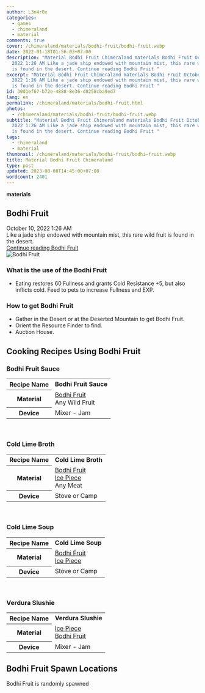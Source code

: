 ```yaml
---
author: L3n4r0x
categories:
  - games
  - chimeraland
  - material
comments: true
cover: /chimeraland/materials/bodhi-fruit/bodhi-fruit.webp
date: 2022-01-18T01:56:03+07:00
description: "Material Bodhi Fruit Chimeraland materials Bodhi Fruit October 10,
  2022 1:26 AM Like a jade ship endowed with mountain mist, this rare wild fruit
  is found in the desert. Continue reading Bodhi Fruit "
excerpt: "Material Bodhi Fruit Chimeraland materials Bodhi Fruit October 10,
  2022 1:26 AM Like a jade ship endowed with mountain mist, this rare wild fruit
  is found in the desert. Continue reading Bodhi Fruit "
id: 30d1ef67-b72e-4888-8e36-d8258cba9ed7
lang: en
permalink: /chimeraland/materials/bodhi-fruit.html
photos:
  - /chimeraland/materials/bodhi-fruit/bodhi-fruit.webp
subtitle: "Material Bodhi Fruit Chimeraland materials Bodhi Fruit October 10,
  2022 1:26 AM Like a jade ship endowed with mountain mist, this rare wild fruit
  is found in the desert. Continue reading Bodhi Fruit "
tags:
  - chimeraland
  - material
thumbnail: /chimeraland/materials/bodhi-fruit/bodhi-fruit.webp
title: Material Bodhi Fruit Chimeraland
type: post
updated: 2023-08-08T14:45:00+07:00
wordcount: 2401
---
```


<link
  rel="stylesheet"
  href="https://rawcdn.githack.com/dimaslanjaka/Web-Manajemen/870a349/css/bootstrap-5-3-0-alpha3-wrapper.css"
/>
<section id="bootstrap-wrapper">
  <div data-bs-theme="dark">
    <div
      class="row g-0 border rounded overflow-hidden flex-md-row mb-4 shadow-sm position-relative bg-dark text-light"
    >
      <div class="col p-4 d-flex flex-column position-static">
        <strong class="d-inline-block mb-2 text-success">materials</strong>
        <h2 class="mb-0">Bodhi Fruit</h2>
        <div class="mb-1 text-muted">October 10, 2022 1:26 AM</div>
        <div class="mb-2 border p-1">
          Like a jade ship endowed with mountain mist, this rare wild fruit is
          found in the desert.
        </div>
        <a
          href="/chimeraland/materials/bodhi-fruit.html"
          class="stretched-link d-none text-primary"
          >Continue reading Bodhi Fruit</a
        >
      </div>
      <div class="col-auto d-none d-md-block d-lg-block">
        <img
          src="https://www.webmanajemen.com/chimeraland/materials/bodhi-fruit/bodhi-fruit.webp"
          alt="Bodhi Fruit"
        />
      </div>
    </div>
    <div class="row">
      <div class="col-lg-6 col-12 mb-2">
        <div class="card">
          <div class="card-body">
            <h3 class="card-title">What is the use of the Bodhi Fruit</h3>
            <div class="card-text">
              <ul>
                <li>
                  Eating restores 60 Fullness and grants Cold Resistance +5, but
                  also inflicts cold. Feed to pets to increase Fullness and EXP.
                </li>
              </ul>
            </div>
          </div>
        </div>
      </div>
      <div class="col-lg-6 col-12 mb-2">
        <div class="card">
          <div class="card-body">
            <h3 class="card-title">How to get Bodhi Fruit</h3>
            <div class="card-text">
              <ul>
                <li>
                  Gather in the Desert or at the Deserted Mountain to get Bodhi
                  Fruit.
                </li>
                <li>Orient the Resource Finder to find.</li>
                <li>Auction House.</li>
              </ul>
            </div>
          </div>
        </div>
      </div>
      <div class="col-12 mb-2">
        <h2 id="cookable">Cooking Recipes Using Bodhi Fruit</h2>
        <div id="recipe-bodhi-fruit-sauce">
          <h3 id="item-bodhi-fruit-sauce">Bodhi Fruit Sauce</h3>
          <div class="mb-2">
            <table class="table">
              <tr>
                <th>Recipe Name</th>
                <td><b>Bodhi Fruit Sauce</b></td>
              </tr>
              <tr>
                <th>Material</th>
                <td>
                  <a
                    class="text-decoration-none text-primary"
                    href="/chimeraland/materials/bodhi-fruit.html"
                    >Bodhi Fruit</a
                  ><br />Any Wild Fruit
                </td>
              </tr>
              <tr>
                <th>Device</th>
                <td>Mixer - Jam</td>
              </tr>
            </table>
          </div>
        </div>
        <br />
        <div id="recipe-cold-lime-broth">
          <h3 id="item-cold-lime-broth">Cold Lime Broth</h3>
          <div class="mb-2">
            <table class="table">
              <tr>
                <th>Recipe Name</th>
                <td><b>Cold Lime Broth</b></td>
              </tr>
              <tr>
                <th>Material</th>
                <td>
                  <a
                    class="text-decoration-none text-primary"
                    href="/chimeraland/materials/bodhi-fruit.html"
                    >Bodhi Fruit</a
                  ><br /><a
                    class="text-decoration-none text-primary"
                    href="/chimeraland/materials/ice-piece.html"
                    >Ice Piece</a
                  ><br />Any Meat
                </td>
              </tr>
              <tr>
                <th>Device</th>
                <td>Stove or Camp</td>
              </tr>
            </table>
          </div>
        </div>
        <br />
        <div id="recipe-cold-lime-soup">
          <h3 id="item-cold-lime-soup">Cold Lime Soup</h3>
          <div class="mb-2">
            <table class="table">
              <tr>
                <th>Recipe Name</th>
                <td><b>Cold Lime Soup</b></td>
              </tr>
              <tr>
                <th>Material</th>
                <td>
                  <a
                    class="text-decoration-none text-primary"
                    href="/chimeraland/materials/bodhi-fruit.html"
                    >Bodhi Fruit</a
                  ><br /><a
                    class="text-decoration-none text-primary"
                    href="/chimeraland/materials/ice-piece.html"
                    >Ice Piece</a
                  >
                </td>
              </tr>
              <tr>
                <th>Device</th>
                <td>Stove or Camp</td>
              </tr>
            </table>
          </div>
        </div>
        <br />
        <div id="recipe-verdura-slushie">
          <h3 id="item-verdura-slushie">Verdura Slushie</h3>
          <div class="mb-2">
            <table class="table">
              <tr>
                <th>Recipe Name</th>
                <td><b>Verdura Slushie</b></td>
              </tr>
              <tr>
                <th>Material</th>
                <td>
                  <a
                    class="text-decoration-none text-primary"
                    href="/chimeraland/materials/ice-piece.html"
                    >Ice Piece</a
                  ><br /><a
                    class="text-decoration-none text-primary"
                    href="/chimeraland/materials/bodhi-fruit.html"
                    >Bodhi Fruit</a
                  >
                </td>
              </tr>
              <tr>
                <th>Device</th>
                <td>Mixer - Jam</td>
              </tr>
            </table>
          </div>
        </div>
      </div>
      <div class="col-12 mb-2">
        <h2>Bodhi Fruit Spawn Locations</h2>
        <p>Bodhi Fruit is randomly spawned</p>
      </div>
    </div>
  </div>
</section>